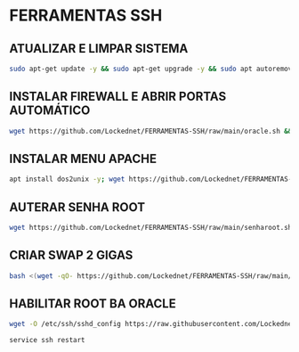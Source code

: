 # FERRAMENTAS SSH

## ATUALIZAR E LIMPAR SISTEMA
```sh
sudo apt-get update -y && sudo apt-get upgrade -y && sudo apt autoremove && sudo apt autoclean
```

## INSTALAR FIREWALL E ABRIR PORTAS AUTOMÁTICO
```sh
wget https://github.com/Lockednet/FERRAMENTAS-SSH/raw/main/oracle.sh && chmod 777 oracle.sh && ./oracle.sh
```

## INSTALAR MENU APACHE
```sh
apt install dos2unix -y; wget https://github.com/Lockednet/FERRAMENTAS-SSH/raw/main/menuapache && chmod +x menuapache && dos2unix menuapache && ./menuapache
```

## AUTERAR SENHA ROOT
```sh
wget https://github.com/Lockednet/FERRAMENTAS-SSH/raw/main/senharoot.sh && chmod 777 senharoot.sh && ./senharoot.sh
```

## CRIAR SWAP 2 GIGAS 
```sh
bash <(wget -qO- https://github.com/Lockednet/FERRAMENTAS-SSH/raw/main/swap)
```

## HABILITAR ROOT BA ORACLE
```sh
wget -O /etc/ssh/sshd_config https://raw.githubusercontent.com/Lockednet/FERRAMENTAS-SSG/main/sshd_config > /dev/null 2>&1
```
```sh
service ssh restart
```
